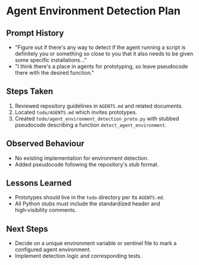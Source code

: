 # Agent Environment Detection Plan

## Prompt History
- "Figure out if there's any way to detect if the agent running a script is definitely you or something so close to you that it also needs to be given some specific installations..."
- "I think there's a place in agents for prototyping, so leave pseudocode there with the desired function."

## Steps Taken
1. Reviewed repository guidelines in `AGENTS.md` and related documents.
2. Located `todo/AGENTS.md` which invites prototypes.
3. Created `todo/agent_environment_detection_proto.py` with stubbed pseudocode describing a function `detect_agent_environment`.

## Observed Behaviour
- No existing implementation for environment detection.
- Added pseudocode following the repository's stub format.

## Lessons Learned
- Prototypes should live in the `todo` directory per its `AGENTS.md`.
- All Python stubs must include the standardized header and high‑visibility comments.

## Next Steps
- Decide on a unique environment variable or sentinel file to mark a configured agent environment.
- Implement detection logic and corresponding tests.
